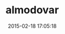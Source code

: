 ---
layout: post
title:  "almodovar"
repo:   "bebanjo/almodovar"
date:   2015-02-18 17:05:18
gemurl: http://wiki.github.com/bebanjo/almodovar/
---
